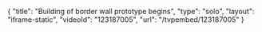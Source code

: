 {
    "title": "Building of border wall prototype begins",
    "type": "solo",
    "layout": "iframe-static",
    "videoId": "123187005",
    "url": "\/tvpembed\/123187005"
}
